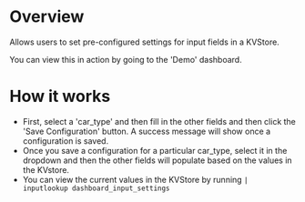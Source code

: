 # Overview
Allows users to set pre-configured settings for input fields in a KVStore.

You can view this in action by going to the 'Demo' dashboard.

# How it works
- First, select a 'car_type' and then fill in the other fields and then click the 'Save Configuration'
button. A success message will show once a configuration is saved.
- Once you save a configuration for a particular car_type, select it in the dropdown and then
the other fields will populate based on the values in the KVstore.
- You can view the current values in the KVStore by running `| inputlookup dashboard_input_settings`

